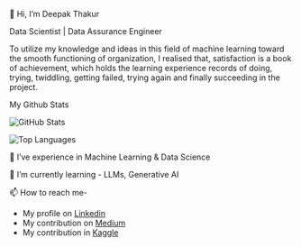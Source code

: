 👋 Hi, I’m Deepak Thakur

Data Scientist | Data Assurance Engineer

To utilize my knowledge and ideas in this field of machine learning toward the smooth functioning of organization, I realised that, satisfaction is a book of achievement, which holds the learning experience records of doing, trying, twiddling, getting failed, trying again and finally succeeding in the project.

My Github Stats

![GitHub Stats](https://github-readme-stats.vercel.app/api?username=deepakthakur-92&theme=radical)

![Top Languages](https://github-readme-stats.vercel.app/api/top-langs/?username=deepakthakur-92&show_icons=true&theme=radical)


👀 I’ve experience in Machine Learning & Data Science

🌱 I’m currently learning - LLMs, Generative AI

📫 How to reach me-
   -  My profile on [Linkedin](https://linkedin.com/in/deepakthakur2913)
   -  My contribution on [Medium](https://medium.com/@deepak2009thakur_46286)
   -  My contribution in [Kaggle](https://kaggle.com/deepakthakur92)




<!---
deepakthakur-92/deepakthakur-92 is a ✨ special ✨ repository because its `README.md` (this file) appears on your GitHub profile.
You can click the Preview link to take a look at your changes.
--->
